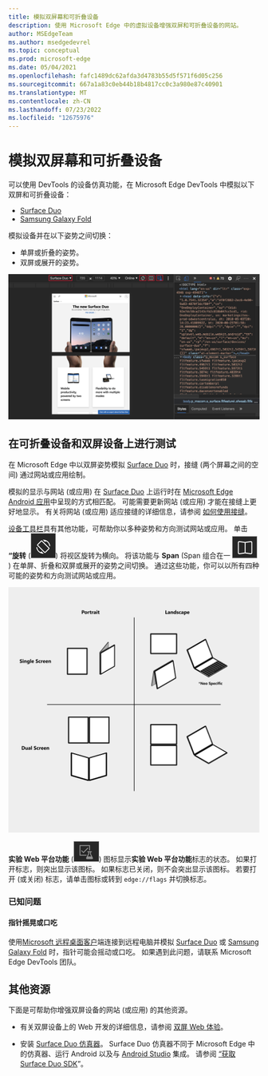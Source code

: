```yaml
---
title: 模拟双屏幕和可折叠设备
description: 使用 Microsoft Edge 中的虚拟设备增强双屏和可折叠设备的网站。
author: MSEdgeTeam
ms.author: msedgedevrel
ms.topic: conceptual
ms.prod: microsoft-edge
ms.date: 05/04/2021
ms.openlocfilehash: fafc1489dc62afda3d4783b55d5f571f6d05c256
ms.sourcegitcommit: 667a1a83c0eb44b18b4817cc0c3a980e87c40901
ms.translationtype: MT
ms.contentlocale: zh-CN
ms.lasthandoff: 07/23/2022
ms.locfileid: "12675976"
---
```

# <a name="emulate-dual-screen-and-foldable-devices"></a>模拟双屏幕和可折叠设备

可以使用 DevTools 的设备仿真功能，在 Microsoft Edge DevTools 中模拟以下双屏和可折叠设备：

* [Surface Duo](https://www.microsoft.com/surface/devices/surface-duo)
* [Samsung Galaxy Fold](https://www.samsung.com/global/galaxy/galaxy-fold)

模拟设备并在以下姿势之间切换：

*  单屏或折叠的姿势。
*  双屏或展开的姿势。

![在 Microsoft Edge 中模拟 Surface Duo。](../media/experiments-surface-duo-emulation.msft.png)


<!-- ====================================================================== -->
## <a name="test-on-foldable-and-dual-screen-devices"></a>在可折叠设备和双屏设备上进行测试

在 Microsoft Edge 中以双屏姿势模拟 [Surface Duo](https://www.microsoft.com/surface/devices/surface-duo) 时，接缝 (两个屏幕之间的空间) 通过网站或应用绘制。

模拟的显示与网站 (或应用) 在 [Surface Duo](https://www.microsoft.com/surface/devices/surface-duo) 上运行时在 [Microsoft Edge Android 应用](https://play.google.com/store/apps/details?id=com.microsoft.emmx)中呈现的方式相匹配。  可能需要更新网站 (或应用) 才能在接缝上更好地显示。  有关将网站 (或应用) 适应接缝的详细信息，请参阅 [如何使用接缝](/dual-screen/introduction#how-to-work-with-the-seam)。

[设备工具栏](../device-mode/index.md#simulate-a-mobile-viewport)具有其他功能，可帮助你以多种姿势和方向测试网站或应用。  单击 **“旋转** (![旋转。](../media/rotate-dark-icon.msft.png)) 将视区旋转为横向。 将该功能与 **Span** (Span 组合在一 ![起。](../media/span-dark-icon.msft.png)) 在单屏、折叠和双屏或展开的姿势之间切换。  通过这些功能，你可以以所有四种可能的姿势和方向测试网站或应用。

![双屏和可折叠设备的姿势和方向矩阵。](../media/experiments-dual-screen-emulation-rotate-span.msft.png)

**实验 Web 平台功能** (![ExperimentalApis。](../media/experimental-apis-dark-icon.msft.png)) 图标显示**实验 Web 平台功能**标志的状态。  如果打开标志，则突出显示该图标。  如果标志已关闭，则不会突出显示该图标。  若要打开 (或关闭) 标志，请单击图标或转到 `edge://flags` 并切换标志。

### <a name="known-issues"></a>已知问题

#### <a name="pointer-shaking-or-stuttering"></a>指针摇晃或口吃

使用[Microsoft 远程桌面客户](/windows-server/remote/remote-desktop-services/clients/remote-desktop-clients)端连接到远程电脑并模拟 [Surface Duo](https://www.microsoft.com/surface/devices/surface-duo) 或 [Samsung Galaxy Fold](https://www.samsung.com/global/galaxy/galaxy-fold) 时，指针可能会摇动或口吃。  如果遇到此问题，请联系 Microsoft Edge DevTools 团队。


<!-- ====================================================================== -->
## <a name="additional-resources"></a>其他资源

下面是可帮助你增强双屏设备的网站 (或应用) 的其他资源。

*  有关双屏设备上的 Web 开发的详细信息，请参阅 [双屏 Web 体验](/dual-screen/web/index)。

*  安装 [Surface Duo 仿真器](/dual-screen/android/use-emulator)。  Surface Duo 仿真器不同于 Microsoft Edge 中的仿真器、运行 Android 以及与 [Android Studio](https://developer.android.com/studio/) 集成。  请参阅 [“获取 Surface Duo SDK](/dual-screen/android/get-duo-sdk)”。
